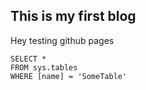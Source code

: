 ## This is my first blog
Hey testing github pages

 ```tsql
 SELECT *
 FROM sys.tables
 WHERE [name] = 'SomeTable'
 ```

